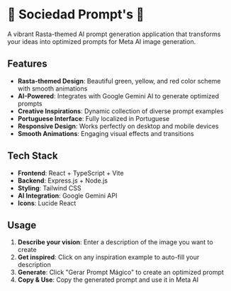 # 🔱 Sociedad Prompt's 🔱

A vibrant Rasta-themed AI prompt generation application that transforms your ideas into optimized prompts for Meta AI image generation.

## Features

- **Rasta-themed Design**: Beautiful green, yellow, and red color scheme with smooth animations
- **AI-Powered**: Integrates with Google Gemini AI to generate optimized prompts
- **Creative Inspirations**: Dynamic collection of diverse prompt examples
- **Portuguese Interface**: Fully localized in Portuguese
- **Responsive Design**: Works perfectly on desktop and mobile devices
- **Smooth Animations**: Engaging visual effects and transitions

## Tech Stack

- **Frontend**: React + TypeScript + Vite
- **Backend**: Express.js + Node.js
- **Styling**: Tailwind CSS
- **AI Integration**: Google Gemini API
- **Icons**: Lucide React

## Usage

1. **Describe your vision**: Enter a description of the image you want to create
2. **Get inspired**: Click on any inspiration example to auto-fill your description
3. **Generate**: Click "Gerar Prompt Mágico" to create an optimized prompt
4. **Copy & Use**: Copy the generated prompt and use it in Meta AI
